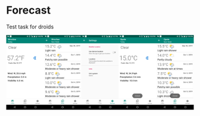 # Forecast
Test task for droids

<img src="https://github.com/RomanTsisyk/Forecast/blob/master/device-2019-09-30-214845.png?raw=true"  width="20%"><img src="https://github.com/RomanTsisyk/Forecast/blob/master/device-2019-09-30-214913.png?raw=true"  width="20%"><img src="https://github.com/RomanTsisyk/Forecast/blob/master/device-2019-09-30-214741.png?raw=true"  width="20%" ><img src="https://github.com/RomanTsisyk/Forecast/blob/master/device-2019-09-30-215014.png?raw=true"  width="20%"><img src="https://github.com/RomanTsisyk/Forecast/blob/master/device-2019-09-30-215024.png?raw=true"  width="20%" >


